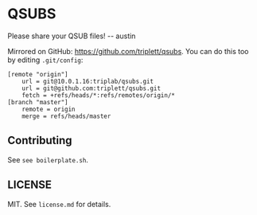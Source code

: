 # QSUBS

Please share your QSUB files! -- austin

Mirrored on GitHub: https://github.com/triplett/qsubs. You can do this too by
editing `.git/config`:

```
[remote "origin"]
	url = git@10.0.1.16:triplab/qsubs.git
	url = git@github.com:triplett/qsubs.git
	fetch = +refs/heads/*:refs/remotes/origin/*
[branch "master"]
	remote = origin
	merge = refs/heads/master
```

## Contributing

See `see boilerplate.sh`.

## LICENSE

MIT. See `license.md` for details.

